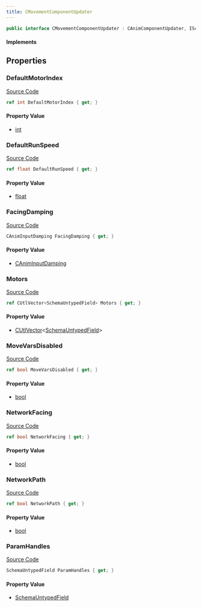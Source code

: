 ```yaml
---
title: CMovementComponentUpdater
---
```


```csharp
public interface CMovementComponentUpdater : CAnimComponentUpdater, ISchemaClass<CAnimComponentUpdater>, ISchemaClass<CMovementComponentUpdater>, ISchemaField, ISchemaClass, INativeHandle
```

#### Implements

## Properties

### DefaultMotorIndex

[Source Code](https://github.com/swiftly-solution/swiftlys2/blob/main/managed/src/SwiftlyS2.Generated/Schemas/Interfaces/CMovementComponentUpdater.cs#L21)

```csharp
ref int DefaultMotorIndex { get; }
```

#### Property Value

- [int](https://learn.microsoft.com/dotnet/api/system.int32)

### DefaultRunSpeed

[Source Code](https://github.com/swiftly-solution/swiftlys2/blob/main/managed/src/SwiftlyS2.Generated/Schemas/Interfaces/CMovementComponentUpdater.cs#L23)

```csharp
ref float DefaultRunSpeed { get; }
```

#### Property Value

- [float](https://learn.microsoft.com/dotnet/api/system.single)

### FacingDamping

[Source Code](https://github.com/swiftly-solution/swiftlys2/blob/main/managed/src/SwiftlyS2.Generated/Schemas/Interfaces/CMovementComponentUpdater.cs#L19)

```csharp
CAnimInputDamping FacingDamping { get; }
```

#### Property Value

- [CAnimInputDamping](/docs/api/shared/schemadefinitions/caniminputdamping)

### Motors

[Source Code](https://github.com/swiftly-solution/swiftlys2/blob/main/managed/src/SwiftlyS2.Generated/Schemas/Interfaces/CMovementComponentUpdater.cs#L17)

```csharp
ref CUtlVector<SchemaUntypedField> Motors { get; }
```

#### Property Value

- [CUtlVector](/docs/api/-1)<[SchemaUntypedField](/docs/api/shared/schemas/schemauntypedfield)>

### MoveVarsDisabled

[Source Code](https://github.com/swiftly-solution/swiftlys2/blob/main/managed/src/SwiftlyS2.Generated/Schemas/Interfaces/CMovementComponentUpdater.cs#L25)

```csharp
ref bool MoveVarsDisabled { get; }
```

#### Property Value

- [bool](https://learn.microsoft.com/dotnet/api/system.boolean)

### NetworkFacing

[Source Code](https://github.com/swiftly-solution/swiftlys2/blob/main/managed/src/SwiftlyS2.Generated/Schemas/Interfaces/CMovementComponentUpdater.cs#L29)

```csharp
ref bool NetworkFacing { get; }
```

#### Property Value

- [bool](https://learn.microsoft.com/dotnet/api/system.boolean)

### NetworkPath

[Source Code](https://github.com/swiftly-solution/swiftlys2/blob/main/managed/src/SwiftlyS2.Generated/Schemas/Interfaces/CMovementComponentUpdater.cs#L27)

```csharp
ref bool NetworkPath { get; }
```

#### Property Value

- [bool](https://learn.microsoft.com/dotnet/api/system.boolean)

### ParamHandles

[Source Code](https://github.com/swiftly-solution/swiftlys2/blob/main/managed/src/SwiftlyS2.Generated/Schemas/Interfaces/CMovementComponentUpdater.cs#L32)

```csharp
SchemaUntypedField ParamHandles { get; }
```

#### Property Value

- [SchemaUntypedField](/docs/api/shared/schemas/schemauntypedfield)


